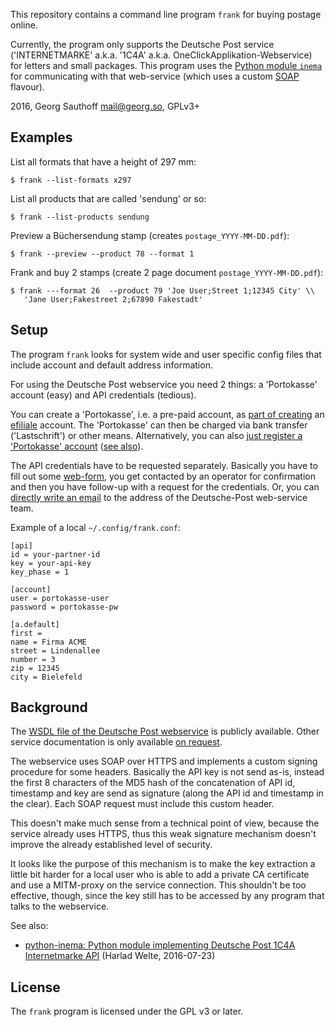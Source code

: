 This repository contains a command line program `frank` for buying
postage online.

Currently, the program only supports the Deutsche Post service
('INTERNETMARKE' a.k.a. '1C4A' a.k.a.
OneClickApplikation-Webservice) for letters and small packages.
This program uses the [Python module `inema`][1] for
communicating with that web-service (which uses a custom
[SOAP][2] flavour).

2016, Georg Sauthoff <mail@georg.so>, GPLv3+

## Examples

List all formats that have a height of 297 mm:

    $ frank --list-formats x297

List all products that are called 'sendung' or so:

    $ frank --list-products sendung

Preview a Büchersendung stamp (creates `postage_YYYY-MM-DD.pdf`):

    $ frank --preview --product 78 --format 1

Frank and buy 2 stamps (create 2 page document `postage_YYYY-MM-DD.pdf`):

    $ frank ---format 26  --product 79 'Joe User;Street 1;12345 City' \\
       'Jane User;Fakestreet 2;67890 Fakestadt'

## Setup

The program `frank` looks for system wide and user specific
config files that include account and default address
information.

For using the Deutsche Post webservice you need 2 things: a
'Portokasse' account (easy) and API credentials (tedious).

You can create a 'Portokasse', i.e. a pre-paid account, as  [part
of creating][4] an [efiliale][3] account. The 'Portokasse' can then
be charged via bank transfer ('Lastschrift') or other means.
Alternatively, you can also [just register a 'Portokasse' account][6] ([see also][5]).

The API credentials have to be requested separately. Basically
you have to fill out some [web-form][5], you get contacted by an
operator for confirmation and then you have follow-up with a
request for the credentials. Or, you can [directly write an
email][1] to the address of the Deutsche-Post web-service team.

Example of a local `~/.config/frank.conf`:

    [api]
    id = your-partner-id
    key = your-api-key
    key_phase = 1

    [account]
    user = portokasse-user
    password = portokasse-pw

    [a.default]
    first =
    name = Firma ACME
    street = Lindenallee
    number = 3
    zip = 12345
    city = Bielefeld


## Background

The [WSDL file of the Deutsche Post webservice][7] is publicly
available. Other service documentation is only available [on
request][5].

The webservice uses SOAP over HTTPS and implements a custom
signing procedure for some headers. Basically the API key is not
send as-is, instead the first 8 characters of the MD5 hash of the
concatenation of API id, timestamp and key are send as signature
(along the API id and timestamp in the clear). Each SOAP request
must include this custom header.

This doesn't make much sense from a technical point of view,
because the service already uses HTTPS, thus this weak signature
mechanism doesn't improve the already established level of
security.

It looks like the purpose of this mechanism is to make the key
extraction a little bit harder for a local user who is able to
add a private CA certificate and use a MITM-proxy on the service
connection. This shouldn't be too effective, though, since the
key still has to be accessed by any program that talks to
the webservice.

See also:

- [python-inema: Python module implementing Deutsche Post 1C4A Internetmarke API][8] (Harlad Welte, 2016-07-23)

## License

The `frank` program is licensed under the GPL v3 or later.


[1]: https://pypi.python.org/pypi/inema
[2]: http://harmful.cat-v.org/software/xml/soap/simple
[3]: https://www.efiliale.de/
[4]: https://www.efiliale.de/efiliale/infocenter/payShipInfo.jsp?tid=sv09_02#paymentinfos
[5]: https://www.deutschepost.de/de/i/internetmarke-porto-drucken/partner-werden.html
[6]: https://portokasse.deutschepost.de/portokasse/#/register/
[7]: https://internetmarke.deutschepost.de/OneClickForAppV3/OneClickForAppServiceV3?wsdl
[8]: http://laforge.gnumonks.org/blog/20160724-python_inema/
